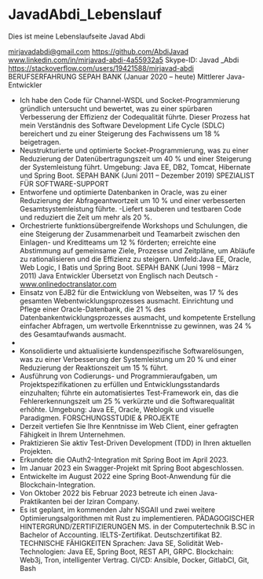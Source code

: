 # JavadAbdi_Lebenslauf
Dies ist meine Lebenslaufseite
Javad Abdi

mirjavadabdi@gmail.com https://github.com/AbdiJavad
www.linkedin.com/in/mirjavad-abdi-4a55932a5
Skype-ID: Javad _Abdi
https://stackoverflow.com/users/19421588/mirjavad-abdi
BERUFSERFAHRUNG
SEPAH BANK (Januar 2020 – heute)
Mittlerer Java-Entwickler
- Ich habe den Code für Channel-WSDL und Socket-Programmierung gründlich untersucht und bewertet, 
was zu einer spürbaren Verbesserung der Effizienz der Codequalität führte. Dieser Prozess hat mein 
Verständnis des Software Development Life Cycle (SDLC) bereichert und zu einer Steigerung des 
Fachwissens um 18 % beigetragen.
- Neustrukturierte und optimierte Socket-Programmierung, was zu einer Reduzierung der 
Datenübertragungszeit um 40 % und einer Steigerung der Systemleistung führt.
Umgebung: Java EE, DB2, Tomcat, Hibernate und Spring Boot.
SEPAH BANK (Juni 2011 – Dezember 2019)
SPEZIALIST FÜR SOFTWARE-SUPPORT
- Entworfene und optimierte Datenbanken in Oracle, was zu einer Reduzierung der Abfrageantwortzeit um 
10 % und einer verbesserten Gesamtsystemleistung führte.
-Liefert sauberen und testbaren Code und reduziert die Zeit um mehr als 20 %.
- Orchestrierte funktionsübergreifende Workshops und Schulungen, die eine Steigerung der Zusammenarbeit und 
Teamarbeit zwischen den Einlagen- und Kreditteams um 12 % förderten; erreichte eine Abstimmung auf 
gemeinsame Ziele, Prozesse und Zeitpläne, um Abläufe zu rationalisieren und die Effizienz zu steigern.
Umfeld:Java EE, Oracle, Web Logic, I Batis und Spring Boot.
SEPAH BANK (Juni 1998 – März 2011)
Java Entwickler
Übersetzt von Englisch nach Deutsch - www.onlinedoctranslator.com
- Einsatz von EJB2 für die Entwicklung von Webseiten, was 17 % des gesamten Webentwicklungsprozesses 
ausmacht.
Einrichtung und Pflege einer Oracle-Datenbank, die 21 % des Datenbankentwicklungsprozesses ausmacht, 
und kompetente Erstellung einfacher Abfragen, um wertvolle Erkenntnisse zu gewinnen, was 24 % des 
Gesamtaufwands ausmacht.
-
- Konsolidierte und aktualisierte kundenspezifische Softwarelösungen, was zu einer Verbesserung der 
Systemleistung um 20 % und einer Reduzierung der Reaktionszeit um 15 % führt.
- Ausführung von Codierungs- und Programmieraufgaben, um Projektspezifikationen zu erfüllen und 
Entwicklungsstandards einzuhalten; führte ein automatisiertes Test-Framework ein, das die 
Fehlererkennungszeit um 25 % verkürzte und die Softwarequalität erhöhte.
Umgebung: Java EE, Oracle, Weblogik und visuelle Paradigmen.
FORSCHUNGSSTUDIE & PROJEKTE
- Derzeit vertiefen Sie Ihre Kenntnisse im Web Client, einer gefragten Fähigkeit in Ihrem Unternehmen.
- Praktizieren Sie aktiv Test-Driven Development (TDD) in Ihren aktuellen Projekten.
- Erkundete die OAuth2-Integration mit Spring Boot im April 2023.
- Im Januar 2023 ein Swagger-Projekt mit Spring Boot abgeschlossen.
- Entwickelte im August 2022 eine Spring Boot-Anwendung für die Blockchain-Integration.
- Von Oktober 2022 bis Februar 2023 betreute ich einen Java-Praktikanten bei der Iziran Company.
- Es ist geplant, im kommenden Jahr NSGAII und zwei weitere Optimierungsalgorithmen mit Rust zu 
implementieren.
PÄDAGOGISCHER HINTERGRUND/ZERTIFIZIERUNGEN
MS. in der Computertechnik
B.SC in Bachelor of Accounting.
IELTS-Zertifikat.
Deutschzertifikat B2.
TECHNISCHE FÄHIGKEITEN
Sprachen: Java SE, Solidität
Web-Technologien: Java EE, Spring Boot, REST API, GRPC.
Blockchain: Web3j, Tron, intelligenter Vertrag.
CI/CD: Ansible, Docker, GitlabCI, Git, Bash

